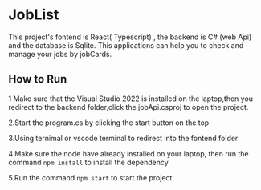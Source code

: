 # JobList

This project's fontend is React( Typescript) , the backend is C# (web Api) and the database is Sqlite. This applications can help you to check and manage your jobs by jobCards.



## How to Run

1 Make sure that the Visual Studio 2022 is installed on the laptop,then you redirect to the backend folder,click the jobApi.csproj to open the project. 

2.Start the program.cs by clicking the start button on the top

3.Using ternimal or vscode terminal to redirect into the fontend folder

4.Make sure the node have already installed on your laptop, then run the command `npm install` to install the dependency

5.Run the command `npm start`  to start the project.